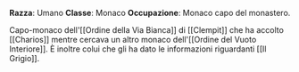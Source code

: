 **Razza**: Umano
**Classe**: Monaco
**Occupazione**: Monaco capo del monastero.

Capo-monaco dell'[[Ordine della Via Bianca]] di [[Clempit]] che ha accolto [[Charios]] mentre cercava un altro monaco dell'[[Ordine del Vuoto Interiore]]. È inoltre colui che gli ha dato le informazioni riguardanti [[Il Grigio]].